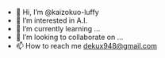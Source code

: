 - 👋 Hi, I’m @kaizokuo-luffy
- 👀 I’m interested in A.I.
- 🌱 I’m currently learning ...
- 💞️ I’m looking to collaborate on ...
- 📫 How to reach me dekux948@gmail.com

<!---
kaizokuo-luffy/kaizokuo-luffy is a ✨ special ✨ repository because its `README.md` (this file) appears on your GitHub profile.
You can click the Preview link to take a look at your changes.
--->
